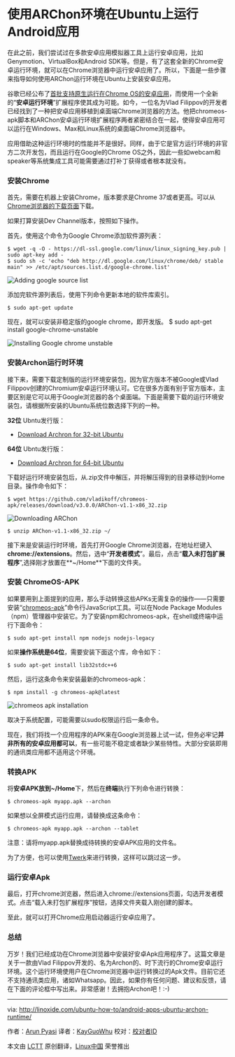 使用ARChon环境在Ubuntu上运行Android应用
================================================================================
在此之前，我们尝试过在多款安卓应用模拟器工具上运行安卓应用，比如Genymotion、VirtualBox和Android SDK等。但是，有了这套全新的Chrome安卓运行环境，就可以在Chrome浏览器中运行安卓应用了。所以，下面是一些步骤来指导如何使用ARChon运行环境在Ubuntu上安装安卓应用。

谷歌已经公布了[首批支持原生运行在Chrome OS的安卓应用][1]，而使用一个全新的“**安卓运行环境**”扩展程序使其成为可能。如今，一位名为Vlad Filippov的开发者已经找到了一种把安卓应用移植到桌面端Chrome浏览器的方法。他把chromeos-apk脚本和ARChon安卓运行环境扩展程序两者紧密结合在一起，使得安卓应用可以运行在Windows、Max和Linux系统的桌面端Chrome浏览器中。

应用借助这种运行环境时的性能并不是很好。同样，由于它是官方运行环境的非官方二次开发包，而且运行在Google的Chrome OS之外，因此一些如webcam和speaker等系统集成工具可能需要通过打补丁获得或者根本就没有。

### 安装Chrome ###

首先，需要在机器上安装Chrome，版本要求是Chrome 37或者更高。可以从[Chrome浏览器的下载页面][2]下载。

如果打算安装Dev Channel版本，按照如下操作。

首先，使用这个命令为Google Chrome添加软件源列表：

    $ wget -q -O - https://dl-ssl.google.com/linux/linux_signing_key.pub | sudo apt-key add -
    $ sudo sh -c 'echo "deb http://dl.google.com/linux/chrome/deb/ stable main" >> /etc/apt/sources.list.d/google-chrome.list'

![Adding google source list](http://blog.linoxide.com/wp-content/uploads/2015/02/adding-google-source-list.png)

添加完软件源列表后，使用下列命令更新本地的软件库索引。

    $ sudo apt-get update

现在，就可以安装非稳定版的google chrome，即开发版。
    $ sudo apt-get install google-chrome-unstable

![Installing Google chrome unstable](http://blog.linoxide.com/wp-content/uploads/2015/02/installing-google-chrome-unstable.png)

### 安装Archon运行时环境 ###

接下来，需要下载定制版的运行环境安装包，因为官方版本不被Google或Vlad Filippov创建的Chromium安卓运行环境认可。它在很多方面有别于官方版本，主要区别是它可以用于Google浏览器的各个桌面端。下面是需要下载的运行环境安装包，请根据所安装的Ubuntu系统位数选择下列的一种。

**32位** Ubntu发行版：

- [Download Archron for 32-bit Ubuntu][3]

**64位** Ubntu发行版：

- [Download Archron for 64-bit Ubuntu][4]

下载好运行环境安装包后，从.zip文件中解压，并将解压得到的目录移动到Home目录。操作命令如下：

    $ wget https://github.com/vladikoff/chromeos-apk/releases/download/v3.0.0/ARChon-v1.1-x86_32.zip

![Downloading ARChon](http://blog.linoxide.com/wp-content/uploads/2015/02/download-archon.png)

    $ unzip ARChon-v1.1-x86_32.zip ~/

接下来是安装运行时环境，首先打开Google Chrome浏览器，在地址栏键入**chrome://extensions**。然后，选中“**开发者模式**”。最后，点击“**载入未打包扩展程序**”,选择刚才放置在**~/Home**下面的文件夹。

### 安装 ChromeOS-APK ###

如果要用到上面提到的应用，那么手动转换这些APKs无需复杂的操作——只需要安装“[chromeos-apk][5]”命令行JavaScript工具。可以在Node Package Modules（npm）管理器中安装它。为了安装npm和chromeos-apk，在shell或终端中运行下面命令：

    $ sudo apt-get install npm nodejs nodejs-legacy

如果**操作系统是64位**，需要安装下面这个库，命令如下：

    $ sudo apt-get install lib32stdc++6

然后，运行这条命令来安装最新的chromeos-apk：

    $ npm install -g chromeos-apk@latest

![chromeos apk installation](http://blog.linoxide.com/wp-content/uploads/2015/02/chomeos-apk-installation.png)

取决于系统配置，可能需要以sudo权限运行后一条命令。

现在，我们将找一个应用程序的APK来在Google浏览器上试一试，但务必牢记**并非所有的安卓应用都可以**，有一些可能不稳定或者缺少某些特性。大部分安装即用的通讯类应用都不适用这个环境。

### 转换APK ###

将**安卓APK放到~/Home**下，然后在**终端**执行下列命令进行转换：

    $ chromeos-apk myapp.apk --archon

如果想以全屏模式运行应用，请替换成这条命令：

    $ chromeos-apk myapp.apk --archon --tablet

注意：请将myapp.apk替换成待转换的安卓APK应用的文件名。

为了方便，也可以使用[Twerk][6]来进行转换，这样可以跳过这一步。

### 运行安卓Apk ###

最后，打开chrome浏览器，然后进入chrome://extensions页面，勾选开发者模式。点击“载入未打包扩展程序”按钮，选择文件夹载入刚创建的脚本。

至此，就可以打开Chrome应用启动器运行安卓应用了。

### 总结 ###

万岁！我们已经成功在Chrome浏览器中安装好安卓Apk应用程序了。这篇文章是关于一款由Vlad Filippov开发的、名为Archon的、时下流行的Chrome安卓运行环境。这个运行环境使用户在Chrome浏览器中运行转换过的Apk文件。目前它还不支持通讯类应用，诸如Whatsapp。因此，如果你有任何问题、建议和反馈，请在下面的评论框中写出来。非常感谢！去拥抱Archon吧！:-)

--------------------------------------------------------------------------------

via: http://linoxide.com/ubuntu-how-to/android-apps-ubuntu-archon-runtime/

作者：[Arun Pyasi][a]
译者：[KayGuoWhu](https://github.com/KayGuoWhu)
校对：[校对者ID](https://github.com/校对者ID)

本文由 [LCTT](https://github.com/LCTT/TranslateProject) 原创翻译，[Linux中国](http://linux.cn/) 荣誉推出

[a]:http://linoxide.com/author/arunp/
[1]:http://chrome.blogspot.com/2014/09/first-set-of-android-apps-coming-to.html
[2]:https://www.google.com/chrome/browser
[3]:https://github.com/vladikoff/chromeos-apk/releases/download/v3.0.0/ARChon-v1.1-x86_32.zip
[4]:https://github.com/vladikoff/chromeos-apk/releases/download/v3.0.0/ARChon-v1.1-x86_64.zip
[5]:https://github.com/vladikoff/chromeos-apk/blob/master/README.md
[6]:https://chrome.google.com/webstore/detail/twerk/jhdnjmjhmfihbfjdgmnappnoaehnhiaf